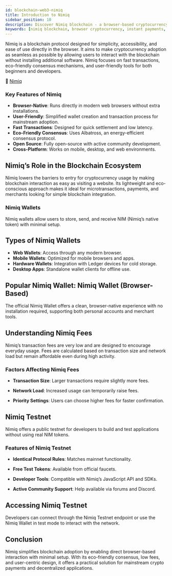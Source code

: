 ```yaml
---
id: blockchain-web3-nimiq
title: Introduction to Nimiq
sidebar_position: 10
description: Discover Nimiq blockchain - a browser-based cryptocurrency with instant payments, atomic swaps, and a focus on simplicity and accessibility.
keywords: [nimiq blockchain, browser cryptocurrency, instant payments, atomic swaps, web3 browser, nimiq coin, decentralized payments, crypto accessibility]
---
```


Nimiq is a blockchain protocol designed for simplicity, accessibility, and ease of use directly in the browser. It aims to make cryptocurrency adoption as seamless as possible by allowing users to interact with the blockchain without installing additional software. Nimiq focuses on fast transactions, eco-friendly consensus mechanisms, and user-friendly tools for both beginners and developers.

🔗 [Nimiq](https://www.nimiq.com/)

### Key Features of Nimiq
* **Browser-Native**: Runs directly in modern web browsers without extra installations.
* **User-Friendly**: Simplified wallet creation and transaction process for mainstream adoption.
* **Fast Transactions**: Designed for quick settlement and low latency.
* **Eco-Friendly Consensus**: Uses Albatross, an energy-efficient consensus protocol.
* **Open Source**: Fully open-source with active community development.
* **Cross-Platform**: Works on mobile, desktop, and web environments.

## Nimiq’s Role in the Blockchain Ecosystem
Nimiq lowers the barriers to entry for cryptocurrency usage by making blockchain interaction as easy as visiting a website. Its lightweight and eco-conscious approach makes it ideal for microtransactions, payments, and merchants looking for simple blockchain integration.

### Nimiq Wallets
Nimiq wallets allow users to store, send, and receive NIM (Nimiq’s native token) with minimal setup.

## Types of Nimiq Wallets
* **Web Wallets**: Access through any modern browser.
* **Mobile Wallets**: Optimized for mobile browsers and apps.
* **Hardware Wallets**: Integration with Ledger devices for cold storage.
* **Desktop Apps**: Standalone wallet clients for offline use.

## Popular Nimiq Wallet: Nimiq Wallet (Browser-Based)
The official Nimiq Wallet offers a clean, browser-native experience with no installation required, supporting both personal accounts and merchant tools.

## Understanding Nimiq Fees
Nimiq’s transaction fees are very low and are designed to encourage everyday usage. Fees are calculated based on transaction size and network load but remain affordable even during high activity.

### Factors Affecting Nimiq Fees
* **Transaction Size**: Larger transactions require slightly more fees.

* **Network Load**: Increased usage can temporarily raise fees.

* **Priority Settings**: Users can choose higher fees for faster confirmation.

## Nimiq Testnet
Nimiq offers a public testnet for developers to build and test applications without using real NIM tokens.

### Features of Nimiq Testnet
* **Identical Protocol Rules**: Matches mainnet functionality.

* **Free Test Tokens**: Available from official faucets.

* **Developer Tools**: Compatible with Nimiq’s JavaScript API and SDKs.

* **Active Community Support**: Help available via forums and Discord.

## Accessing Nimiq Testnet
Developers can connect through the Nimiq Testnet endpoint or use the Nimiq Wallet in test mode to interact with the network.

## Conclusion
Nimiq simplifies blockchain adoption by enabling direct browser-based interaction with minimal setup. With its eco-friendly consensus, low fees, and user-centric design, it offers a practical solution for mainstream crypto payments and decentralized applications.